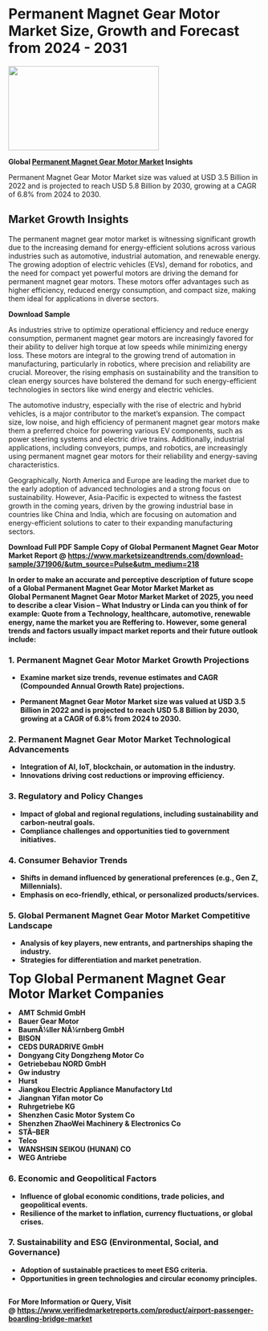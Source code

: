 <H1>Permanent Magnet Gear Motor Market Size, Growth and Forecast from 2024 - 2031</H1><img class="aligncenter size-medium wp-image-584254" src="https://thirdeyenews.in/wp-content/uploads/2024/09/Global-Market-Research-300x168.jpeg" alt="" width="300" height="168" /><p><strong>Global&nbsp;<a href="https://www.marketsizeandtrends.com/download-sample/371906/&amp;utm_source=Pulse&amp;utm_medium=218">Permanent Magnet Gear Motor Market</a> Insights</strong></p><p>Permanent Magnet Gear Motor Market size was valued at USD 3.5 Billion in 2022 and is projected to reach USD 5.8 Billion by 2030, growing at a CAGR of 6.8% from 2024 to 2030.</p><p><h2>Market Growth Insights</h2> <p>The permanent magnet gear motor market is witnessing significant growth due to the increasing demand for energy-efficient solutions across various industries such as automotive, industrial automation, and renewable energy. The growing adoption of electric vehicles (EVs), demand for robotics, and the need for compact yet powerful motors are driving the demand for permanent magnet gear motors. These motors offer advantages such as higher efficiency, reduced energy consumption, and compact size, making them ideal for applications in diverse sectors.</p> <p><strong>Download Sample</strong></p> <p>As industries strive to optimize operational efficiency and reduce energy consumption, permanent magnet gear motors are increasingly favored for their ability to deliver high torque at low speeds while minimizing energy loss. These motors are integral to the growing trend of automation in manufacturing, particularly in robotics, where precision and reliability are crucial. Moreover, the rising emphasis on sustainability and the transition to clean energy sources have bolstered the demand for such energy-efficient technologies in sectors like wind energy and electric vehicles.</p> <p>The automotive industry, especially with the rise of electric and hybrid vehicles, is a major contributor to the market’s expansion. The compact size, low noise, and high efficiency of permanent magnet gear motors make them a preferred choice for powering various EV components, such as power steering systems and electric drive trains. Additionally, industrial applications, including conveyors, pumps, and robotics, are increasingly using permanent magnet gear motors for their reliability and energy-saving characteristics.</p> <p>Geographically, North America and Europe are leading the market due to the early adoption of advanced technologies and a strong focus on sustainability. However, Asia-Pacific is expected to witness the fastest growth in the coming years, driven by the growing industrial base in countries like China and India, which are focusing on automation and energy-efficient solutions to cater to their expanding manufacturing sectors.</p> <p><strong></p><p><span class=""><strong>Download Full PDF Sample Copy of Global Permanent Magnet Gear Motor Market Report</strong> @ <a href="https://www.marketsizeandtrends.com/download-sample/371906/&amp;utm_source=Pulse&amp;utm_medium=218" target="_blank">https://www.marketsizeandtrends.com/download-sample/371906/&amp;utm_source=Pulse&amp;utm_medium=218</a></span></p><p>In order to make an accurate and perceptive description of future scope of a Global&nbsp;Permanent Magnet Gear Motor Market Market as Global&nbsp;Permanent Magnet Gear Motor Market Market of 2025, you need to describe a clear Vision &ndash; What Industry or Linda can you think of for example: Quote from a Technology, healthcare, automotive, renewable energy, name the market you are Reffering to. However, some general trends and factors usually impact market reports and their future outlook include:</p><h3>1.&nbsp;<strong>Permanent Magnet Gear Motor Market Growth Projections</strong></h3><ul><li>Examine market size trends, revenue estimates and CAGR (Compounded Annual Growth Rate) projections.</li><li><p>Permanent Magnet Gear Motor Market size was valued at USD 3.5 Billion in 2022 and is projected to reach USD 5.8 Billion by 2030, growing at a CAGR of 6.8% from 2024 to 2030.</p></li></ul><h3>2.&nbsp;<strong>Permanent Magnet Gear Motor Market Technological Advancements</strong></h3><ul><li>Integration of AI, IoT, blockchain, or automation in the industry.</li><li>Innovations driving cost reductions or improving efficiency.</li></ul><h3>3.&nbsp;<strong>Regulatory and Policy Changes</strong></h3><ul><li>Impact of global and regional regulations, including sustainability and carbon-neutral goals.</li><li>Compliance challenges and opportunities tied to government initiatives.</li></ul><h3>4.&nbsp;<strong>Consumer Behavior Trends</strong></h3><ul><li>Shifts in demand influenced by generational preferences (e.g., Gen Z, Millennials).</li><li>Emphasis on eco-friendly, ethical, or personalized products/services.</li></ul><h3>5.&nbsp;<strong>Global Permanent Magnet Gear Motor Market Competitive Landscape</strong></h3><ul><li>Analysis of key players, new entrants, and partnerships shaping the industry.</li><li>Strategies for differentiation and market penetration.</li></ul><p data-pm-slice="1 1 []"><span style="color: inherit; font-family: inherit; font-size: 25px;">Top Global Permanent Magnet Gear Motor Market Companies</span></p><div class="" data-test-id=""><p><li>AMT Schmid GmbH</li><li> Bauer Gear Motor</li><li> BaumÃ¼ller NÃ¼rnberg GmbH</li><li> BISON</li><li> CEDS DURADRIVE GmbH</li><li> Dongyang City Dongzheng Motor Co</li><li> Getriebebau NORD GmbH</li><li> Gw industry</li><li> Hurst</li><li> Jiangkou Electric Appliance Manufactory Ltd</li><li> Jiangnan Yifan motor Co</li><li> Ruhrgetriebe KG</li><li> Shenzhen Casic Motor System Co</li><li> Shenzhen ZhaoWei Machinery & Electronics Co</li><li> STÃ–BER</li><li> Telco</li><li> WANSHSIN SEIKOU (HUNAN) CO</li><li> WEG Antriebe</li></p></div><h3>6.&nbsp;<strong>Economic and Geopolitical Factors</strong></h3><ul><li>Influence of global economic conditions, trade policies, and geopolitical events.</li><li>Resilience of the market to inflation, currency fluctuations, or global crises.</li></ul><h3>7.&nbsp;<strong>Sustainability and ESG (Environmental, Social, and Governance)</strong></h3><ul><li>Adoption of sustainable practices to meet ESG criteria.</li><li>Opportunities in green technologies and circular economy principles.</li></ul><h2><strong style="font-size: 14px;">For More Information or Query, Visit @&nbsp;</strong><a style="background-color: #ffffff; font-size: 14px;" href="https://www.marketsizeandtrends.com/report/permanent-magnet-gear-motor-market/" target="_blank">https://www.verifiedmarketreports.com/product/airport-passenger-boarding-bridge-market</a></h2>
